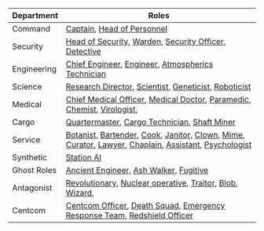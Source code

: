 | Department  | Roles                                                        |
| ----------- | ------------------------------------------------------------ |
| Command     | [Captain](\3_HowToPlay\jobs\Command_role\Captain.md), [Head of Personnel](\3_HowToPlay\jobs\Command_role\Head-of-Personnel.md) |
| Security    | [Head of Security](\3_HowToPlay\jobs\Security_roles\Security-Officer.md), [Warden](\3_HowToPlay\jobs\Security_roles\Warden.md), [Security Officer](\3_HowToPlay\jobs\Security_roles\Security-Officer.md), [Detective](\3_HowToPlay\jobs\Security_roles\Detective.md) |
| Engineering | [Chief Engineer](\3_HowToPlay\jobs\Engineering_roles\Chief-Engineer.md), [Engineer](\3_HowToPlay\jobs\Engineering_roles\Engineer.md), [Atmospherics Technician](\3_HowToPlay\jobs\Engineering_roles\Atmospherics-Technician.md) |
| Science     | [Research Director](\3_HowToPlay\jobs\Science_roles\Research-Director.md), [Scientist](\3_HowToPlay\jobs\Science_roles\Scientist.md), [Geneticist](\3_HowToPlay\jobs\Science_roles\Geneticist.md), [Roboticist](\3_HowToPlay\jobs\Science_roles\Roboticist.md) |
| Medical     | [Chief Medical Officer](\3_HowToPlay\jobs\Medical_roles\Chief-Medical-Officer.md), [Medical Doctor](\3_HowToPlay\jobs\Medical_roles\Medical-Doctor.md), [Paramedic](\3_HowToPlay\jobs\Medical_roles\Paramedic.md), [Chemist](\3_HowToPlay\jobs\Medical_roles\Chemist.md), [Virologist](\3_HowToPlay\jobs\Medical_roles\Virologist.md), |
| Cargo       | [Quartermaster](\3_HowToPlay\jobs\Cargo_roles\Quartermaster.md), [Cargo Technician](\3_HowToPlay\jobs\Cargo_roles\Cargo-Technician.md), [Shaft Miner](\3_HowToPlay\jobs\Cargo_roles\Shaft-Miner.md) |
| Service     | [Botanist](\3_HowToPlay\jobs\Service_roles\Botanist.md), [Bartender](\3_HowToPlay\jobs\Service_roles\Bartender.md), [Cook](\3_HowToPlay\jobs\Service_roles\Cook.md), [Janitor](\3_HowToPlay\jobs\Service_roles\Janitor.md), [Clown](\3_HowToPlay\jobs\Entertainment_Roles\Clown.md), [Mime](\3_HowToPlay\jobs\Entertainment_Roles\Mime.md), [Curator](\3_HowToPlay\jobs\Entertainment_Roles\Curator.md), [Lawyer](\5_Dev\routine1.0.5\Security\Lawyer.md), [Chaplain](\3_HowToPlay\jobs\Entertainment_Roles\Chaplain.md), [Assistant](\3_HowToPlay\jobs\Service_roles\Assistant.md), [Psychologist](\3_HowToPlay\Jobs\Medical_roles\Psychologist.md) |
| Synthetic   | [Station AI](\3_HowToPlay\jobs\Synthetic_roles\Station-AI.md)                                  |
| Ghost Roles | [Ancient Engineer,](Ancient-Engineer.md) [Ash Walker,](AshWalker.md) [Fugitive](\3_HowToPlay\jobs\Antagonist_roles\Fugitive.md) |
| Antagonist  | [Revolutionary](\3_HowToPlay\jobs\Antagonist_roles\Cargonia.md), [Nuclear operative](Nuclear-Emergency.md), [Traitor](\5_Dev\routine1.0.5\Antagoniste\Traitor.md), [Blob](\3_HowToPlay\jobs\Antagonist_roles\Blob.md), [Wizard](\3_HowToPlay\jobs\Antagonist_roles\Wizard.md), |
| Centcom     | [Centcom Officer](\3_HowToPlay\Jobs\Protagonist_roles\Centcom_roles\Central-Command-Officer.md), [Death Squad](\3_HowToPlay\jobs\Protagonist_roles\Centcom_roles\Death-Squad.md), [Emergency Response Team,](Emergency-Response-Team.md) [Redshield Officer](\3_HowToPlay\jobs\Protagonist_roles\Centcom_roles\Redshield-Officer.md) |
